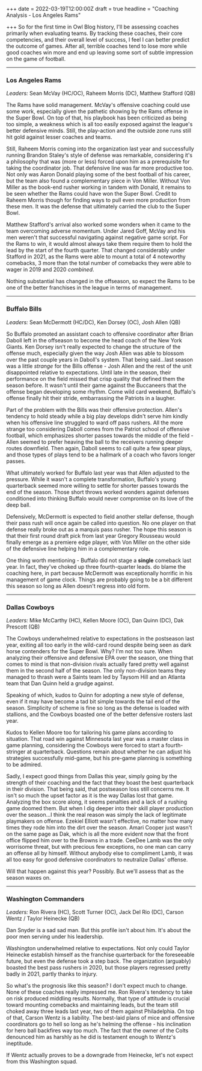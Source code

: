 +++
date = 2022-03-19T12:00:00Z
draft = true
headline = "Coaching Analysis - Los Angeles Rams"

+++
So for the first time in Owl Blog history, I'll be assessing coaches primarily when evaluating teams. By tracking these coaches, their core competencies, and their overall level of success, I feel I can better predict the outcome of games. After all, terrible coaches tend to lose more while good coaches win more and end up leaving some sort of subtle impression on the game of football.

***

### Los Angeles Rams

_Leaders:_ Sean McVay (HC/OC), Raheem Morris (DC), Matthew Stafford (QB)

The Rams have solid management. McVay's offensive coaching could use some work, especially given the pathetic showing by the Rams offense in the Super Bowl. On top of that, his playbook has been criticized as being too simple, a weakness which is all too easily exposed against the league's better defensive minds. Still, the play-action and the outside zone runs still hit gold against lesser coaches and teams.

Still, Raheem Morris coming into the organization last year and successfully running Brandon Staley's style of defense was remarkable, considering it's a philosophy that was (more or less) forced upon him as a prerequisite for taking the coordinator job. That defensive line was far more productive too. Not only was Aaron Donald playing some of the best football of his career, but the team also found a complementary piece in Von Miller. Without Von Miller as the book-end rusher working in tandem with Donald, it remains to be seen whether the Rams could have won the Super Bowl. Credit to Raheem Morris though for finding ways to pull even more production from these men. It was the defense that ultimately carried the club to the Super Bowl.

Matthew Stafford's arrival also worked some wonders when it came to the team overcoming adverse momentum. Under Jared Goff, McVay and his men weren't that successful navigating against negative game script. For the Rams to win, it would almost always take them require them to hold the lead by the start of the fourth quarter. That changed considerably under Stafford in 2021, as the Rams were able to mount a total of 4 noteworthy comebacks, 3 more than the total number of comebacks they were able to wager in 2019 and 2020 _combined_.

Nothing substantial has changed in the offseason, so expect the Rams to be one of the better franchises in the league in terms of management.

***

### Buffalo Bills

_Leaders:_ Sean McDermott (HC/DC), Ken Dorsey (OC), Josh Allen (QB)

So Buffalo promoted an assistant coach to offensive coordinator after Brian Daboll left in the offseason to become the head coach of the New York Giants. Ken Dorsey isn't really expected to change the structure of the offense much, especially given the way Josh Allen was able to blossom over the past couple years in Daboll's system. That being said...last season was a little _strange_ for the Bills offense - Josh Allen and the rest of the unit  disappointed relative to expectations. Until late in the season, their performance on the field missed that crisp quality that defined them the season before. It wasn't until their game against the Buccaneers that the offense began developing some rhythm. Come wild card weekend, Buffalo's offense finally hit their stride, embarrassing the Patriots in a laugher.

Part of the problem with the Bills was their offensive protection. Allen's tendency to hold steady while a big play develops didn't serve him kindly when his offensive line struggled to ward off pass rushers. All the more strange too considering Daboll comes from the Patriot school of offensive football, which emphasizes shorter passes towards the middle of the field - Allen seemed to prefer heaving the ball to the receivers running deeper routes downfield. Then again, Daboll seems to call quite a few spear plays, and those types of plays tend to be a hallmark of a coach who favors longer passes.

What ultimately worked for Buffalo last year was that Allen adjusted to the pressure. While it wasn't a complete transformation, Buffalo's young quarterback seemed more willing to settle for shorter passes towards the end of the season. Those short throws worked wonders against defenses conditioned into thinking Buffalo would never compromise on its love of the deep ball.

Defensively, McDermott is expected to field another stellar defense, though their pass rush will once again be called into question. No one player on that defense really broke out as a marquis pass rusher. The hope this season is that their first round draft pick from last year Gregory Rousseau would finally emerge as a premiere edge player, with Von Miller on the other side of the defensive line helping him in a complementary role.

One thing worth mentioning - Buffalo did not stage a **single** comeback last year. In fact, they've choked up three fourth-quarter leads. do blame the coaching here, in part because McDermott was exceptionally horrific in his management of game clock. Things are probably going to be a bit different this season so long as Allen doesn't regress into old form.

***

### Dallas Cowboys

_Leaders:_ Mike McCarthy (HC), Kellen Moore (OC), Dan Quinn (DC), Dak Prescott (QB)

The Cowboys underwhelmed relative to expectations in the postseason last year, exiting all too early in the wild-card round despite being seen as dark horse contenders for the Super Bowl. Why? I'm not too sure. When analyzing their offensive and defensive EPA over the season, one thing that comes to mind is that non-division rivals actually fared pretty well against them in the second half of the season. The only non-division teams they managed to thrash were a Saints team led by Taysom Hill and an Atlanta team that Dan Quinn held a grudge against. 

Speaking of which, kudos to Quinn for adopting a new style of defense, even if it may have become a tad bit simple towards the tail end of the season. Simplicity of scheme is fine so long as the defense is loaded with stallions, and the Cowboys boasted one of the better defensive rosters last year.

Kudos to Kellen Moore too for tailoring his game plans according to situation. That road win against Minnesota last year was a master class in game planning, considering the Cowboys were forced to start a fourth-stringer at quarterback. Questions remain about whether he can adjust his strategies successfully mid-game, but his pre-game planning is something to be admired.

Sadly, I expect good things from Dallas this year, simply going by the strength of their coaching and the fact that they boast the best quarterback in their division. That being said, that postseason loss still concerns me. It isn't so much the upset factor as it is the way Dallas lost that game. Analyzing the box score along, it seems penalties and a lack of a rushing game doomed them. But when I dig deeper into their skill player production over the season...I think the real reason was simply the lack of legitimate playmakers on offense. Ezekiel Elliott wasn't effective, no matter how many times they rode him into the dirt over the season. Amari Cooper just wasn't on the same page as Dak, which is all the more evident now that the front office flipped him over to the Browns in a trade. CeeDee Lamb was the only worrisome threat, but with precious few exceptions, no one man can carry an offense all by himself. Without anybody else to compliment Lamb, it was all too easy for good defensive coordinators to neutralize Dallas' offense.

Will that happen against this year? Possibly. But we'll assess that as the season waxes on.

***

### Washington Commanders

_Leaders:_ Ron Rivera (HC), Scott Turner (OC), Jack Del Rio (DC), Carson Wentz / Taylor Heinecke (QB)

Dan Snyder is a sad sad man. But this profile isn't about him. It's about the poor men serving under his leadership.

Washington underwhelmed relative to expectations. Not only could Taylor Heinecke establish himself as the franchise quarterback for the foreseeable future, but even the defense took a step back. The organization (arguably) boasted the best pass rushers in 2020, but those players regressed pretty badly in 2021, partly thanks to injury.

So what's the prognosis like this season? I don't expect much to change. None of these coaches really impressed me. Ron Rivera's tendency to take on risk produced middling results. Normally, that type of attitude is crucial toward mounting comebacks and maintaining leads, but the team still choked away three leads last year, two of them against Philadelphia. On top of that, Carson Wentz is a liability. The best-laid plans of mice and offensive coordinators go to hell so long as he's helming the offense - his inclination for hero ball backfires way too much. The fact that the owner of the Colts denounced him as harshly as he did is testament enough to Wentz's ineptitude.

If Wentz actually proves to be a downgrade from Heinecke, let's not expect from this Washington squad. 